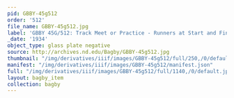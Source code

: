 ```yaml
---
pid: GBBY-45g512
order: '512'
file_name: GBBY-45g512.jpg
label: 'GBBY 45G/512: Track Meet or Practice - Runners at Start and Finish - 1934'
_date: '1934'
object_type: glass plate negative
source: http://archives.nd.edu/Bagby/GBBY-45g512.jpg
thumbnail: "/img/derivatives/iiif/images/GBBY-45g512/full/250,/0/default.jpg"
manifest: "/img/derivatives/iiif/images/GBBY-45g512/manifest.json"
full: "/img/derivatives/iiif/images/GBBY-45g512/full/1140,/0/default.jpg"
layout: bagby_item
collection: bagby
---
```

